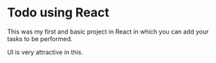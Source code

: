 # Todo using React

This was my first and basic project in React in which you can add your tasks to be performed.   

UI is very attractive in this.
 







 



 




 














 



















































































